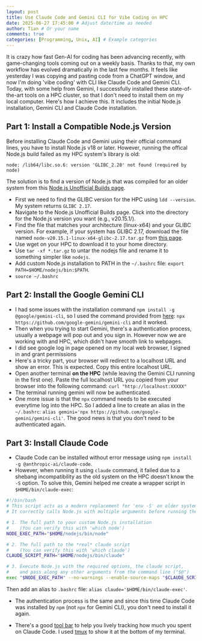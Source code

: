 ```yaml
---
layout: post
title: Use Claude Code and Gemini CLI for Vibe Coding on HPC
date: 2025-06-27 17:45:00 # Adjust date/time as needed
author: Tian # Or your name
comments: true
categories: [Programming, Unix, AI] # Example categories
---
```


It is crazy how fast Gen-AI for coding has been advancing recently, with game-changing tools coming out on a weekly basis. Thanks to that, my own workflow has evolved dramatically in the last few months. It feels like yesterday I was copying and pasting code from a ChatGPT window, and now I'm doing 'vibe coding' with CLI like Claude Code and Gemini CLI. Today, with some help from Gemini, I successfully installed these state-of-the-art tools on a HPC cluster, so that I don't need to install them on my local computer. Here's how I achieve this. It includes the initial Node.js installation, Gemini CLI and Claude Code installation.

## Part 1: Install a Compatible Node.js Version

Before installing Claude Code and Gemini using their official command lines, you have to install Node.js v18 or later. However, running the offical Node.js build failed as my HPC system's library is old: 

`node: /lib64/libc.so.6: version 'GLIBC_2.28' not found (required by node)`

The solution is to find a version of Node.js that was compiled for an older system from this [Node.js Unofficial Builds page](https://unofficial-builds.nodejs.org/). 

- First we need to find the GLIBC version for the HPC using `ldd --version`. My system returns `GLIBC 2.17`.
- Navigate to the Node.js Unofficial Builds page.
Click into the directory for the Node.js version you want (e.g., v20.15.1/).
- Find the file that matches your architecture (linux-x64) and your GLIBC version. For example, if your system has GLIBC 2.17, download the file named `node-v20.15.1-linux-x64-glibc-2.17.tar.gz` from [this page](https://unofficial-builds.nodejs.org/download/release/v20.15.1/).
- Use wget on your HPC to download it to your home directory.
- Use `tar -xf *.tar.gz` to untar the nodejs file and rename it to something simpler like `nodejs`.
- Add custom Node.js installation to PATH in the `~/.bashrc` file: `export PATH=$HOME/nodejs/bin:$PATH`.
- `source ~/.bashrc`

## Part 2: Install the Google Gemini CLI
- I had some issues with the installation command `npm install -g @google/gemini-cli`, so I used the command provided from [here](https://github.com/google-gemini/gemini-cli): `npx https://github.com/google-gemini/gemini-cli` and it worked.
- Then when you trying to start Gemini, there's a authentication process, usually a webpage will pop out and you sign in. However now we are working with and HPC, which didn't have smooth link to webpages.
- I did see google log in page opened on my local web browser, I signed in and grant permissions
- Here's a tricky part, your browser will redirect to a localhost URL and show an error. This is expected. Copy this entire localhost URL.
- Open another terminal **on the HPC** (while leaving the Gemini CLI running in the first one). Paste the full localhost URL you copied from your browser into the following command: `curl "http://localhost:XXXXX"`
- The terminal running gemini will now be authenticated.
- One more issue is that the `npx` command needs to be executed everytime log into the HPC. So I added a line to create an alias in the `~/.bashrc`: `alias gemini='npx https://github.com/google-gemini/gemini-cli'`. The good news is that you don't need to be authenticated again.

## Part 3: Install Claude Code
- Claude Code can be installed without error message using `npm install -g @anthropic-ai/claude-code`.
- However, when running it using `claude` command, it failed due to a shebang incompatibility as the old system on the HPC doesn't know the `-S` option. To solve this, Gemini helped me create a wrapper script in `$HOME/bin/claude-exec`:

```bash
#!/bin/bash
# This script acts as a modern replacement for 'env -S' on older systems.
# It correctly calls Node.js with multiple arguments before running the main script.

# 1. The full path to your custom Node.js installation
#    (You can verify this with 'which node')
NODE_EXEC_PATH="$HOME/nodejs/bin/node"

# 2. The full path to the *real* claude script
#    (You can verify this with 'which claude')
CLAUDE_SCRIPT_PATH="$HOME/nodejs/bin/claude"

# 3. Execute Node.js with the required options, the claude script,
#    and pass along any other arguments from the command line ("$@")
exec "$NODE_EXEC_PATH" --no-warnings --enable-source-maps "$CLAUDE_SCRIPT_PATH" "$@"

```
Then add an alias to `.bashrc` file: `alias claude='$HOME/bin/claude-exec'`.

- The authentication process is the same and since this time Claude Code was installed by `npm` (not `npx` for Gemini CLI), you don't need to install it again.

- There's a good [tool bar](https://github.com/leeguooooo/claude-code-usage-bar) to help you lively tracking how much you spent on Claude Code. I used [tmux](https://github.com/tmux/tmux/wiki) to show it at the bottom of my terminal.